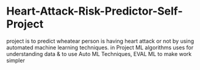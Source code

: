 # Heart-Attack-Risk-Predictor-Self-Project
project is to predict wheatear person is having heart attack or not by using automated machine learning techniques. in Project ML algorithms uses for understanding data &amp; to use Auto ML Techniques, EVAL ML to make work simpler 
